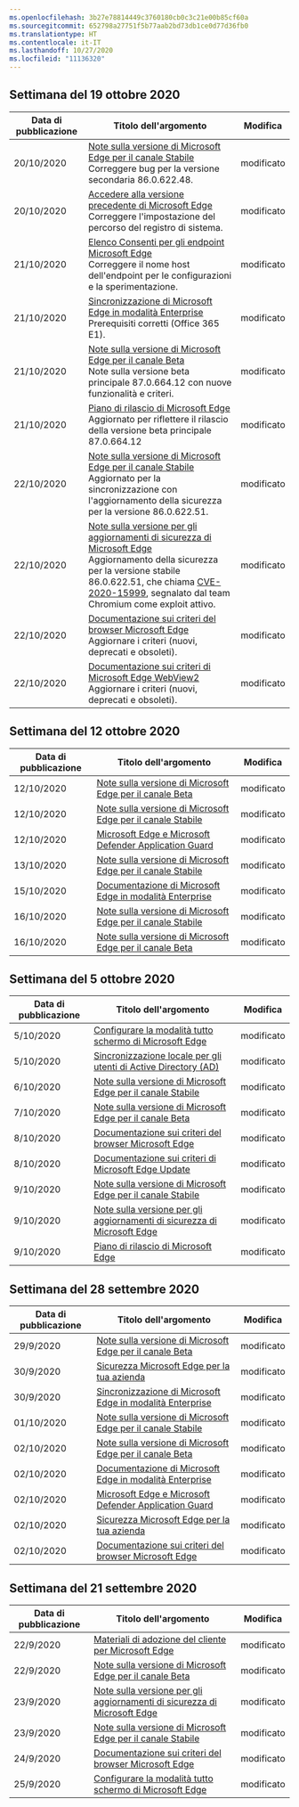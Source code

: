 ```yaml
---
ms.openlocfilehash: 3b27e78814449c3760180cb0c3c21e00b85cf60a
ms.sourcegitcommit: 652798a27751f5b77aab2bd73db1ce0d77d36fb0
ms.translationtype: HT
ms.contentlocale: it-IT
ms.lasthandoff: 10/27/2020
ms.locfileid: "11136320"
---
```

<!-- This file is generated automatically each week. Changes made to this file will be overwritten.-->


## Settimana del 19 ottobre 2020


| Data di pubblicazione |Titolo dell'argomento | Modifica |
|------|------------|--------|
| 20/10/2020 | [Note sulla versione di Microsoft Edge per il canale Stabile](/DeployEdge/microsoft-edge-relnote-stable-channel)<br>Correggere bug per la versione secondaria 86.0.622.48. | modificato |
| 20/10/2020 | [Accedere alla versione precedente di Microsoft Edge](/DeployEdge/microsoft-edge-sysupdate-access-old-edge)<br>Correggere l'impostazione del percorso del registro di sistema. | modificato |
| 21/10/2020 | [Elenco Consenti per gli endpoint Microsoft Edge](/DeployEdge/microsoft-edge-security-endpoints)<br>Correggere il nome host dell'endpoint per le configurazioni e la sperimentazione.| modificato |
| 21/10/2020 | [Sincronizzazione di Microsoft Edge in modalità Enterprise](/DeployEdge/microsoft-edge-enterprise-sync)<br> Prerequisiti corretti (Office 365 E1). | modificato |
| 21/10/2020 | [Note sulla versione di Microsoft Edge per il canale Beta](/DeployEdge/microsoft-edge-relnote-beta-channel)<br>Note sulla versione beta principale 87.0.664.12 con nuove funzionalità e criteri. | modificato |
| 21/10/2020 | [Piano di rilascio di Microsoft Edge](/DeployEdge/microsoft-edge-release-schedule)<br>Aggiornato per riflettere il rilascio della versione beta principale 87.0.664.12 | modificato |
| 22/10/2020 | [Note sulla versione di Microsoft Edge per il canale Stabile](/DeployEdge/microsoft-edge-relnote-stable-channel)<br>Aggiornato per la sincronizzazione con l'aggiornamento della sicurezza per la versione 86.0.622.51. | modificato |
| 22/10/2020 | [Note sulla versione per gli aggiornamenti di sicurezza di Microsoft Edge](/DeployEdge/microsoft-edge-relnotes-security)<br>Aggiornamento della sicurezza per la versione stabile 86.0.622.51, che chiama [CVE-2020-15999](https://cve.mitre.org/cgi-bin/cvename.cgi?name=CVE-2020-15999), segnalato dal team Chromium come exploit attivo. | modificato |
| 22/10/2020 | [Documentazione sui criteri del browser Microsoft Edge](/DeployEdge/microsoft-edge-policies)<br>Aggiornare i criteri (nuovi, deprecati e obsoleti). | modificato |
| 22/10/2020 | [Documentazione sui criteri di Microsoft Edge WebView2](/DeployEdge/microsoft-edge-webview-policies)<br>Aggiornare i criteri (nuovi, deprecati e obsoleti). | modificato |


## Settimana del 12 ottobre 2020


| Data di pubblicazione |Titolo dell'argomento | Modifica |
|------|------------|--------|
| 12/10/2020 | [Note sulla versione di Microsoft Edge per il canale Beta](/DeployEdge/microsoft-edge-relnote-beta-channel) | modificato |
| 12/10/2020 | [Note sulla versione di Microsoft Edge per il canale Stabile](/DeployEdge/microsoft-edge-relnote-stable-channel) | modificato |
| 12/10/2020 | [Microsoft Edge e Microsoft Defender Application Guard](/DeployEdge/microsoft-edge-security-windows-defender-application-guard) | modificato |
| 13/10/2020 | [Note sulla versione di Microsoft Edge per il canale Stabile](/DeployEdge/microsoft-edge-relnote-stable-channel) | modificato |
| 15/10/2020 | [Documentazione di Microsoft Edge in modalità Enterprise](/DeployEdge/index) | modificato |
| 16/10/2020 | [Note sulla versione di Microsoft Edge per il canale Stabile](/DeployEdge/microsoft-edge-relnote-stable-channel) | modificato |
| 16/10/2020 | [Note sulla versione di Microsoft Edge per il canale Beta](/DeployEdge/microsoft-edge-relnote-beta-channel) | modificato |


## Settimana del 5 ottobre 2020


| Data di pubblicazione |Titolo dell'argomento | Modifica |
|------|------------|--------|
| 5/10/2020 | [Configurare la modalità tutto schermo di Microsoft Edge](/DeployEdge/microsoft-edge-configure-kiosk-mode) | modificato |
| 5/10/2020 | [Sincronizzazione locale per gli utenti di Active Directory (AD)](/DeployEdge/microsoft-edge-on-premises-sync) | modificato |
| 6/10/2020 | [Note sulla versione di Microsoft Edge per il canale Stabile](/DeployEdge/microsoft-edge-relnote-stable-channel) | modificato |
| 7/10/2020 | [Note sulla versione di Microsoft Edge per il canale Beta](/DeployEdge/microsoft-edge-relnote-beta-channel) | modificato |
| 8/10/2020 | [Documentazione sui criteri del browser Microsoft Edge](/DeployEdge/microsoft-edge-policies) | modificato |
| 8/10/2020 | [Documentazione sui criteri di Microsoft Edge Update](/DeployEdge/microsoft-edge-update-policies) | modificato |
| 9/10/2020 | [Note sulla versione di Microsoft Edge per il canale Stabile](/DeployEdge/microsoft-edge-relnote-stable-channel) | modificato |
| 9/10/2020 | [Note sulla versione per gli aggiornamenti di sicurezza di Microsoft Edge](/DeployEdge/microsoft-edge-relnotes-security) | modificato |
| 9/10/2020 | [Piano di rilascio di Microsoft Edge](/DeployEdge/microsoft-edge-release-schedule) | modificato |


## Settimana del 28 settembre 2020


| Data di pubblicazione |Titolo dell'argomento | Modifica |
|------|------------|--------|
| 29/9/2020 | [Note sulla versione di Microsoft Edge per il canale Beta](/DeployEdge/microsoft-edge-relnote-beta-channel) | modificato |
| 30/9/2020 | [Sicurezza Microsoft Edge per la tua azienda](/DeployEdge/ms-edge-security-for-business) | modificato |
| 30/9/2020 | [Sincronizzazione di Microsoft Edge in modalità Enterprise](/DeployEdge/microsoft-edge-enterprise-sync) | modificato |
| 01/10/2020 | [Note sulla versione di Microsoft Edge per il canale Stabile](/DeployEdge/microsoft-edge-relnote-stable-channel) | modificato |
| 02/10/2020 | [Note sulla versione di Microsoft Edge per il canale Beta](/DeployEdge/microsoft-edge-relnote-beta-channel) | modificato |
| 02/10/2020 | [Documentazione di Microsoft Edge in modalità Enterprise](/DeployEdge/index) | modificato |
| 02/10/2020 | [Microsoft Edge e Microsoft Defender Application Guard](/DeployEdge/microsoft-edge-security-windows-defender-application-guard) | modificato |
| 02/10/2020 | [Sicurezza Microsoft Edge per la tua azienda](/DeployEdge/ms-edge-security-for-business) | modificato |
| 02/10/2020 | [Documentazione sui criteri del browser Microsoft Edge](/DeployEdge/microsoft-edge-policies) | modificato |


## Settimana del 21 settembre 2020


| Data di pubblicazione |Titolo dell'argomento | Modifica |
|------|------------|--------|
| 22/9/2020 | [Materiali di adozione del cliente per Microsoft Edge](/DeployEdge/microsoft-edge-customer-adoption-kit) | modificato |
| 22/9/2020 | [Note sulla versione di Microsoft Edge per il canale Beta](/DeployEdge/microsoft-edge-relnote-beta-channel) | modificato |
| 23/9/2020 | [Note sulla versione per gli aggiornamenti di sicurezza di Microsoft Edge](/DeployEdge/microsoft-edge-relnotes-security) | modificato |
| 23/9/2020 | [Note sulla versione di Microsoft Edge per il canale Stabile](/DeployEdge/microsoft-edge-relnote-stable-channel) | modificato |
| 24/9/2020 | [Documentazione sui criteri del browser Microsoft Edge](/DeployEdge/microsoft-edge-policies) | modificato |
| 25/9/2020 | [Configurare la modalità tutto schermo di Microsoft Edge](/DeployEdge/microsoft-edge-configure-kiosk-mode) | modificato |
